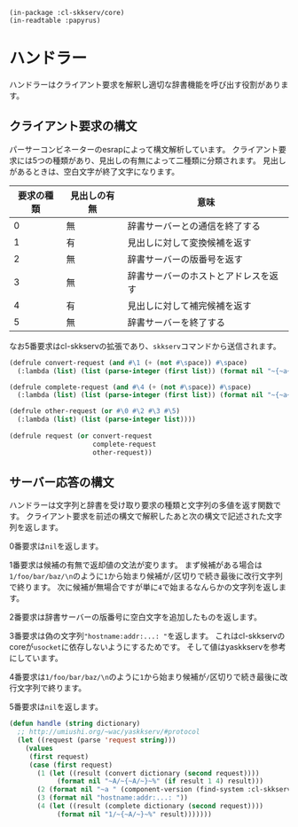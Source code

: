     (in-package :cl-skkserv/core)
    (in-readtable :papyrus)

# ハンドラー

<!--
Copyright (C) 2017 asciian

This program is free software; you can redistribute it and/or modify
it under the terms of the GNU General Public License as published by
the Free Software Foundation; either version 3 of the License, or
(at your option) any later version.

This program is distributed in the hope that it will be useful,
but WITHOUT ANY WARRANTY; without even the implied warranty of
MERCHANTABILITY or FITNESS FOR A PARTICULAR PURPOSE.  See the
GNU General Public License for more details.

You should have received a copy of the GNU General Public License
along with this program; if not, write to the Free Software Foundation,
Inc., 51 Franklin Street, Fifth Floor, Boston, MA 02110-1301  USA
-->

ハンドラーはクライアント要求を解釈し適切な辞書機能を呼び出す役割があります。

## クライアント要求の構文

パーサーコンビネーターのesrapによって構文解析しています。
クライアント要求には5つの種類があり、見出しの有無によって二種類に分類されます。
見出しがあるときは、空白文字が終了文字になります。


| 要求の種類 | 見出しの有無 | 意味 |
| -------- | ----------- | ---- |
| 0        | 無          | 辞書サーバーとの通信を終了する |
| 1        | 有          | 見出しに対して変換候補を返す |
| 2        | 無          | 辞書サーバーの版番号を返す   |
| 3        | 無          | 辞書サーバーのホストとアドレスを返す |
| 4        | 有          | 見出しに対して補完候補を返す |
| 5        | 無          | 辞書サーバーを終了する      |

なお5番要求はcl-skkservの拡張であり、`skkserv`コマンドから送信されます。


```lisp
(defrule convert-request (and #\1 (+ (not #\space)) #\space)
  (:lambda (list) (list (parse-integer (first list)) (format nil "~{~a~}" (second list)))))

(defrule complete-request (and #\4 (+ (not #\space)) #\space)
  (:lambda (list) (list (parse-integer (first list)) (format nil "~{~a~}" (second list)))))

(defrule other-request (or #\0 #\2 #\3 #\5)
  (:lambda (list) (list (parse-integer list))))
  
(defrule request (or convert-request
                     complete-request
                     other-request))
```

## サーバー応答の構文

ハンドラーは文字列と辞書を受け取り要求の種類と文字列の多値を返す関数です。
クライアント要求を前述の構文で解釈したあと次の構文で記述された文字列を返します。

0番要求は`nil`を返します。

1番要求は候補の有無で返却値の文法が変ります。
まず候補がある場合は`1/foo/bar/baz/\n`のように`1`から始まり候補が`/`区切りで続き最後に改行文字列で終ります。
次に候補が無場合ですが単に`4`で始まるなんらかの文字列を返します。

2番要求は辞書サーバーの版番号に空白文字を追加したものを返します。

3番要求は偽の文字列`"hostname:addr:...: "`を返します。
これはcl-skkservのcoreが`usocket`に依存しないようにするためです。
そして値はyaskkservを参考にしています。


4番要求は`1/foo/bar/baz/\n`のように`1`から始まり候補が`/`区切りで続き最後に改行文字列で終ります。


5番要求は`nil`を返します。

```lisp
(defun handle (string dictionary)
  ;; http://umiushi.org/~wac/yaskkserv/#protocol
  (let ((request (parse 'request string)))
    (values
     (first request)
     (case (first request)
       (1 (let ((result (convert dictionary (second request))))
            (format nil "~A/~{~A/~}~%" (if result 1 4) result)))
       (2 (format nil "~a " (component-version (find-system :cl-skkserv))))
       (3 (format nil "hostname:addr:...: "))
       (4 (let ((result (complete dictionary (second request))))
            (format nil "1/~{~A/~}~%" result)))))))
```
